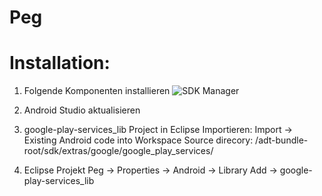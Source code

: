 Peg
===

# Installation:
1. Folgende Komponenten installieren
![SDK Manager](http://i.imgur.com/Xd4CaVq.png "SDK Manager")

2. Android Studio aktualisieren

3. google-play-services_lib Project in Eclipse Importieren:
Import -> Existing Android code into Workspace
Source direcory: /adt-bundle-root/sdk/extras/google/google_play_services/

4. Eclipse Projekt Peg -> Properties -> Android -> Library Add -> google-play-services_lib

